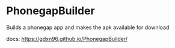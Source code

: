 # PhonegapBuilder
Builds a phonegap app and makes the apk available for download

docs: https://gdxn96.github.io/PhonegapBuilder/
